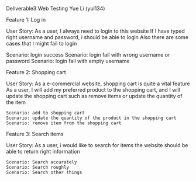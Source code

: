 Deliverable3 Web Testing Yue Li (yul134)

Feature 1: Log in

 User Story:
 As a user, I always need to login to this website
 If I have typed right username and password, i should be able to login
 Also there are some cases that I might fail to login
 
  Scenario: login success
  Scenario: login fail with wrong username or password
  Scenario: login fail with empty username

Feature 2: Shopping cart

 User Story:
   As a e-commercial website, shopping cart is quite a vital feature
   As a user, I will add my preferred product to the shopping cart,
   and I will update the shopping cart such as remove items
   or update the quantity of the item

    Scenario: add to shopping cart
    Scenario: update the quantity of the product in the shopping cart
    Scenario: remove item from the shopping cart


Feature 3: Search items

 User Story:
  As a user, i would like to search for items
  the website should be able to return right information
    
    Scenario: Search accurately
    Scenario: Search roughly
    Scenario: Search other things
